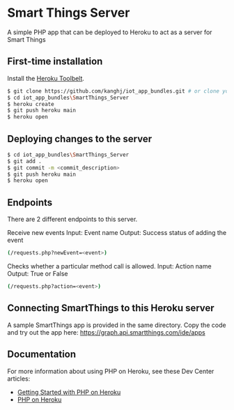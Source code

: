 # Smart Things Server

A simple PHP app that can be deployed to Heroku to act as a server for Smart Things


## First-time installation

Install the [Heroku Toolbelt](https://toolbelt.heroku.com/).

```sh
$ git clone https://github.com/kanghj/iot_app_bundles.git # or clone your own fork
$ cd iot_app_bundles\SmartThings_Server
$ heroku create
$ git push heroku main
$ heroku open
```
## Deploying changes to the server

```sh
$ cd iot_app_bundles\SmartThings_Server
$ git add .
$ git commit -m <commit_description>
$ git push heroku main
$ heroku open
``` 

## Endpoints

There are 2 different endpoints to this server.

Receive new events 
Input: Event name Output: Success status of adding the event
```sh
(/requests.php?newEvent=<event>) 
 ```
 
Checks whether a particular method call is allowed. 
Input: Action name Output: True or False
```sh
(/requests.php?action=<event>) 
 ```
 
## Connecting SmartThings to this Heroku server

A sample SmartThings app is provided in the same directory. 
Copy the code and try out the app here: https://graph.api.smartthings.com/ide/apps


## Documentation

For more information about using PHP on Heroku, see these Dev Center articles:

- [Getting Started with PHP on Heroku](https://devcenter.heroku.com/articles/getting-started-with-php)
- [PHP on Heroku](https://devcenter.heroku.com/categories/php)

